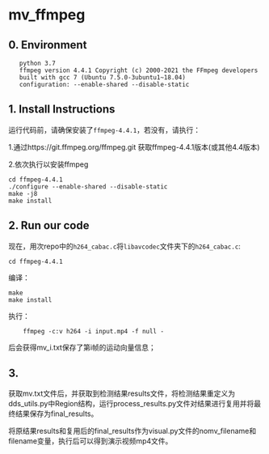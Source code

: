 # mv_ffmpeg

## 0. Environment

```OS ubuntu~18.04
   python 3.7
   ffmpeg version 4.4.1 Copyright (c) 2000-2021 the FFmpeg developers
   built with gcc 7 (Ubuntu 7.5.0-3ubuntu1~18.04)
   configuration: --enable-shared --disable-static

```

## 1. Install Instructions

运行代码前，请确保安装了```ffmpeg-4.4.1```，若没有，请执行：

1.通过https://git.ffmpeg.org/ffmpeg.git  获取ffmpeg-4.4.1版本(或其他4.4版本)

2.依次执行以安装ffmpeg

   ```
   cd ffmpeg-4.4.1
   ./configure --enable-shared --disable-static
   make -j8
   make install
   ```   


## 2. Run our code

现在，用次repo中的```h264_cabac.c```将```libavcodec```文件夹下的```h264_cabac.c```:

```cd ffmpeg-4.4.1```

编译：

```
make
make install
```

执行：

```
    ffmpeg -c:v h264 -i input.mp4 -f null - 
```
后会获得mv_i.txt保存了第i帧的运动向量信息；

## 3. 


获取mv.txt文件后，并获取到检测结果results文件，将检测结果重定义为dds_utils.py中Region结构，运行process_results.py文件对结果进行复用并将最终结果保存为final_results。

将原结果results和复用后的final_results作为visual.py文件的nomv_filename和filename变量，执行后可以得到演示视频mp4文件。

